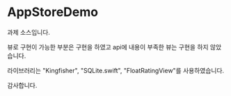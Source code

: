 # AppStoreDemo


과제 소스입니다. 

뷰로 구현이 가능한 부분은 구현을 하였고 
api에 내용이 부족한 뷰는 구현을 하지 않았습니다.

라이브러리는 "Kingfisher", "SQLite.swift", "FloatRatingView"를 사용하였습니다.

감사합니다.
